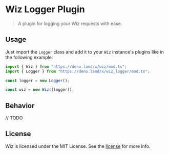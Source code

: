 # Wiz Logger Plugin

> A plugin for logging your Wiz requests with ease.

## Usage

Just import the `Logger` class and add it to your `Wiz` instance's plugins like in the following example:

```ts
import { Wiz } from "https://deno.land/x/wiz/mod.ts";
import { Logger } from "https://deno.land/x/wiz_logger/mod.ts";

const logger = new Logger();

const wiz = new Wiz([logger]);
```

## Behavior

// TODO

## License

Wiz is licensed under the MIT License. See the [license](/LICENSE) for more info.
